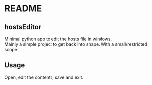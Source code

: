 README
======

hostsEditor
-----------

Minimal python app to edit the hosts file in windows.  
Mainly a simple project to get back into shape. With a small/restricted scope. 

Usage
-----

Open, edit the contents, save and exit.
